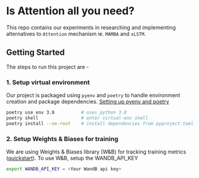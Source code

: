 # Is Attention all you need?

This repo contains our experiments in researching and implementing alternatives to `Attention` mechanism ie. `MAMBA` and `xLSTM`.


## Getting Started
The steps to run this project are - 

### 1. Setup virtual environment
Our project is packaged using ``pyenv`` and ``poetry`` to handle environment creation and package dependencies. [Setting up pyenv and poetry](https://douwevandermeij.medium.com/proper-python-setup-with-pyenv-poetry-4d8baea329a8)

```bash
poetry use env 3.8          # uses python 3.8
poetry shell                # enter virtual-env shell
poetry install --no-root    # install dependencies from pyproject.toml

```

### 2. Setup Weights & Biases for training
We are using Weights & Biases library (W&B) for tracking training metrics ([quickstart](https://docs.wandb.ai/quickstart)). To use W&B, setup the WANDB_API_KEY
```bash
export WANDB_API_KEY = <Your WandB api key>
```